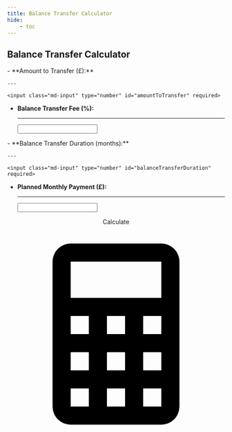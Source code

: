 ```yaml
---
title: Balance Transfer Calculator
hide:
    - toc
---
```

<script>
    function calculateTransfer() {
        // Get user input values
        let amountToTransfer = parseFloat(document.getElementById("amountToTransfer").value);
        const balanceTransferFee = parseFloat(document.getElementById("balanceTransferFee").value);
        const balanceTransferDuration = parseInt(document.getElementById("balanceTransferDuration").value);
        const plannedMonthlyPayment = parseFloat(document.getElementById("plannedMonthlyPayment").value);
        
        // Check if any fields are empty
        if (!amountToTransfer || !balanceTransferFee || !balanceTransferDuration || !plannedMonthlyPayment) {
            document.getElementById("result").innerHTML = "<strong style='color: red;'>Please fill in all fields.</strong>";
            return; // Exit the function if validation fails
        }

        // Initialise Variables
        let totalTimeToPay = 0;
        let feePaid = 0;
        const initialAmountToTransfer = amountToTransfer;
        let counter = 0;
        let breakdownString = "";

        while (amountToTransfer > plannedMonthlyPayment) {
            counter += 1;
            let amountTransferred = amountToTransfer * (1 + balanceTransferFee / 100);
            let totalTimeRequired = amountTransferred / plannedMonthlyPayment;

            if (totalTimeRequired > balanceTransferDuration) {
                breakdownString += `<li> Amount to balance transfer in <strong>Year ${counter}</strong> with fee included: <strong>£${amountTransferred.toFixed(2)}</strong></li>`;
                feePaid += amountToTransfer * (balanceTransferFee / 100);
                amountToTransfer = amountTransferred - (plannedMonthlyPayment * balanceTransferDuration);
                totalTimeToPay += 12;
            } else {
                totalTimeToPay += totalTimeRequired;
                amountToTransfer = amountTransferred - (plannedMonthlyPayment * totalTimeRequired);
                let finalPaymentAmountWithFee = plannedMonthlyPayment * totalTimeRequired;
                breakdownString += `<li> Amount to balance transfer in <strong>Year ${counter}</strong> with fee included: <strong>£${finalPaymentAmountWithFee.toFixed(2)}</strong></li>`;
                let finalPaymentAmount = finalPaymentAmountWithFee * 0.965;
                breakdownString += `<li> Amount to finish by one time payment in <strong>Year ${counter}</strong>: <strong>£${finalPaymentAmount.toFixed(2)}</strong></li>`;
            }
        }

        // Display results
        const result = `
            To pay off <strong>£${initialAmountToTransfer}</strong> using monthly payments of <strong>£${plannedMonthlyPayment}</strong> with a <strong>${balanceTransferDuration} months</strong> balance transfer renewed until the whole amount is paid off and each renewal has a balance transfer fee of <strong>${balanceTransferFee} %</strong>, one will pay a total fee of <strong>£${feePaid.toFixed(2)}</strong> and will need to make the monthly payment for <strong>${Math.round(totalTimeToPay)} months</strong>. 
            
            Balance transfer will need to be renewed at least <strong>${Math.round(totalTimeToPay / balanceTransferDuration)} times</strong>.<br><br>
            
            <strong>Breakdown</strong>:<br><br>
            ${breakdownString}
        `;
        document.getElementById("result").innerHTML = result;
    }
</script>

## Balance Transfer Calculator

<div class="grid cards" markdown>
-   **Amount to Transfer (£):** 
  
    --- 
  
    <input class="md-input" type="number" id="amountToTransfer" required>

-   **Balance Transfer Fee (%):** 
  
    --- 
  
    <input class="md-input" type="number" id="balanceTransferFee" required>

</div>

<div class="grid cards" markdown>
-   **Balance Transfer Duration (months):**
  
    --- 
  
    <input class="md-input" type="number" id="balanceTransferDuration" required>

-   **Planned Monthly Payment (£):** 
  
    --- 

    <input class="md-input" type="number" id="plannedMonthlyPayment" required>

</div>

<p align="center"><a class="md-button" onclick="calculateTransfer()">Calculate <span class="twemoji"><svg xmlns="http://www.w3.org/2000/svg" viewBox="0 0 24 24"><path d="M7 2h10a2 2 0 0 1 2 2v16a2 2 0 0 1-2 2H7a2 2 0 0 1-2-2V4a2 2 0 0 1 2-2m0 2v4h10V4zm0 6v2h2v-2zm4 0v2h2v-2zm4 0v2h2v-2zm-8 4v2h2v-2zm4 0v2h2v-2zm4 0v2h2v-2zm-8 4v2h2v-2zm4 0v2h2v-2zm4 0v2h2v-2z"></path></svg></span></a></p>


<p id="result"></p>

